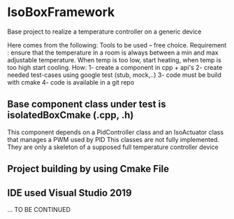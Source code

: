 # IsoBoxFramework
Base project to realize a temperature controller on a generic device

Here comes from the following:
Tools to be used – free choice. 
Requirement :  ensure that the temperature in a room is always between a min and max adjustable temperature.
         When temp is too low, start heating, when temp is too high start cooling.
How: 
1- create a component in cpp + api's 
2- create needed test-cases using google test (stub, mock,..)
3- code must be build with cmake
4- code is available in a git repo

## Base component class under test is isolatedBoxCmake (.cpp, .h) 
This component depends on a PidController class and an  IsoActuator class that manages a PWM used by PID
This classes are not fully implemented. They are only a skeleton of a supposed full temperature controller device

## Project building by using Cmake File

## IDE used Visual Studio 2019

... TO BE CONTINUED


